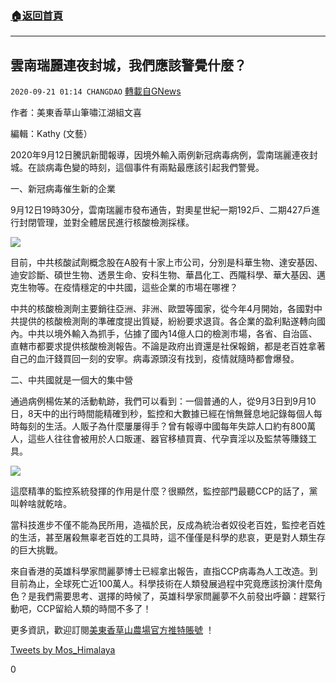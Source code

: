 ###  [:house:返回首頁](https://github.com/ourhimalayas/txt)
---

## 雲南瑞麗連夜封城，我們應該警覺什麼？
`2020-09-21 01:14 CHANGDAO` [轉載自GNews](https://gnews.org/zh-hant/360518/)

作者：美東香草山筆嘯江湖組文喜

編輯：Kathy (文藝）



2020年9月12日騰訊新聞報導，因境外輸入兩例新冠病毒病例，雲南瑞麗連夜封城。在談病毒色變的時刻，這個事件有兩點最應該引起我們警覺。

一、新冠病毒催生新的企業

9月12日19時30分，雲南瑞麗市發布通告，對奧星世紀一期192戶、二期427戶進行封閉管理，並對全體居民進行核酸檢測採樣。


![](https://s3.amazonaws.com/gnews-media-offload/wp-content/uploads/2020/09/16063730/20-%E4%BA%91%E5%8D%97%E7%91%9E%E4%B8%BD%E8%BF%9E%E5%A4%9C%E5%B0%81%E5%9F%8E-1.png)


目前，中共核酸試劑概念股在A股有十家上市公司，分別是科華生物、達安基因、迪安診斷、碩世生物、透景生命、安科生物、華昌化工、西隴科學、華大基因、邁克生物等。在疫情穩定的中共國，這些企業的市場在哪裡？

中共的核酸檢測劑主要銷往亞洲、非洲、歐盟等國家，從今年4月開始，各國對中共提供的核酸檢測劑的準確度提出質疑，紛紛要求退貨。各企業的盈利點遂轉向國內。中共以境外輸入為抓手，佔據了國內14億人口的檢測市場，各省、自治區、直轄市都要求提供核酸檢測報告。不論是政府出資還是社保報銷，都是老百姓拿著自己的血汗錢買回一刻的安寧。病毒源頭沒有找到，疫情就隨時都會爆發。

二、中共國就是一個大的集中營

通過病例楊佐某的活動軌跡，我們可以看到：一個普通的人，從9月3日到9月10日，8天中的出行時間能精確到秒，監控和大數據已經在悄無聲息地記錄每個人每時每刻的生活。人販子為什麼屢屢得手？曾有報導中國每年失踪人口約有800萬人，這些人往往會被用於人口販運、器官移植買賣、代孕賣淫以及監禁等賺錢工具。


![](https://s3.amazonaws.com/gnews-media-offload/wp-content/uploads/2020/09/16063843/20-%E4%BA%91%E5%8D%97%E7%91%9E%E4%B8%BD%E8%BF%9E%E5%A4%9C%E5%B0%81%E5%9F%8E-2.png)


這麼精準的監控系統發揮的作用是什麼？很顯然，監控部門最聽CCP的話了，黨叫幹啥就乾啥。

當科技進步不僅不能為民所用，造福於民，反成為統治者奴役老百姓，監控老百姓的生活，甚至屠殺無辜老百姓的工具時，這不僅僅是科學的悲哀，更是對人類生存的巨大挑戰。

來自香港的英雄科學家閆麗夢博士已經拿出報告，直指CCP病毒為人工改造。到目前為止，全球死亡近100萬人。科學技術在人類發展過程中究竟應該扮演什麼角色？是我們需要思考、選擇的時候了，英雄科學家閆麗夢不久前發出呼籲：趕緊行動吧，CCP留給人類的時間不多了！



更多資訊，歡迎訂閱[美東香草山農場官方推特賬號](https://twitter.com/Mos_Himalaya) ！

[Tweets by Mos\_Himalaya](https://twitter.com/Mos_Himalaya?ref_src=twsrc%5Etfw)

0
